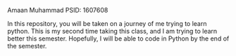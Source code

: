 Amaan Muhammad
PSID: 1607608

In this repository, you will be taken on a journey of me trying to learn python. This is my second time taking this class, and I am trying to learn better this semester. Hopefully, I will be able to code in Python by the end of the semester.
